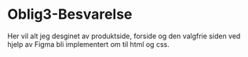 # Oblig3-Besvarelse
 Her vil alt jeg desginet av produktside, forside og den valgfrie siden ved hjelp av Figma bli implementert om til html og css.
